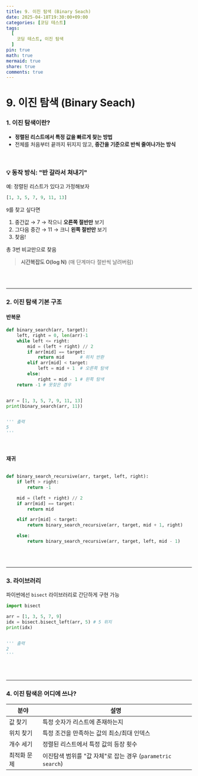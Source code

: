 ```yaml
---
title: 9. 이진 탐색 (Binary Seach)
date: 2025-04-18T19:30:00+09:00
categories: [코딩 테스트]
tags:
  [
    코딩 테스트, 이진 탐색
  ]
pin: true
math: true
mermaid: true
share: true 
comments: true
---
```


# 9. 이진 탐색 (Binary Seach)


###  1. 이진 탐색이란?

- **정렬된 리스트에서 특정 값을 빠르게 찾는 방법**
- 전체를 처음부터 끝까지 뒤지지 않고, **중간을 기준으로 반씩 줄여나가는 방식**

<br/>

### 💡 동작 방식: "반 갈라서 쳐내기"

예: 정렬된 리스트가 있다고 가정해보자

```python
[1, 3, 5, 7, 9, 11, 13]
```

`9`를 찾고 싶다면

1. 중간값 → 7 → 작으니 **오른쪽 절반만** 보기
2. 그다음 중간 → 11 → 크니 **왼쪽 절반만** 보기
3. 찾음!

총 3번 비교만으로 찾음

> **시간복잡도 O(log N)** (매 단계마다 절반씩 날려버림)

<br/>
<br/>

------
###  2. 이진 탐색 기본 구조

####  반복문
``` python
def binary_search(arr, target):
	left, right = 0, len(arr)-1
	while left <= right:
		mid = (left + right) // 2
		if arr[mid] == target:
			return mid      # 위치 반환
		elif arr[mid] < target:
			left = mid + 1  # 오른쪽 탐색
		else:
			right = mid - 1 # 왼쪽 탐색
	return -1 # 못찾은 경우


arr = [1, 3, 5, 7, 9, 11, 13]
print(binary_search(arr, 11))


''' 출력
5
'''
```

<br/>

####  재귀
```python

def binary_search_recursive(arr, target, left, right):
	if left > right:
		return -1

	mid = (left + right) // 2
	if arr[mid] == target:
		return mid

	elif arr[mid] < target:
		return binary_search_recursive(arr, target, mid + 1, right)

	else:
		return binary_search_recursive(arr, target, left, mid - 1)

```

<br/>
<br/>

---
### 3. 라이브러리

파이썬에선 `bisect` 라이브러리로 간단하게 구현 가능

```python
import bisect

arr = [1, 3, 5, 7, 9]
idx = bisect.bisect_left(arr, 5) # 5 위치
print(idx) 


''' 출력
2
'''
```

<br/>
<br/>

---
### 4. 이진 탐색은 어디에 쓰나?

| 분야 | 설명 |
|-----------|------|
| 값 찾기 | 특정 숫자가 리스트에 존재하는지 |
| 위치 찾기 | 특정 조건을 만족하는 값의 최소/최대 인덱스 |
| 개수 세기 | 정렬된 리스트에서 특정 값의 등장 횟수 |
| 최적화 문제 | 이진탐색 범위를 "값 자체"로 잡는 경우 (`parametric search`) |



